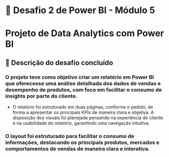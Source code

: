 # 🎯 Desafio 2 de Power BI - Módulo 5

# Projeto de Data Analytics com Power BI 

## 🚀 Descrição do desafio concluído

### O projeto teve como objetivo criar um relatório em Power BI que oferecesse uma análise detalhada dos dados de vendas e desempenho de produtos, com foco em facilitar o consumo de insights por parte do cliente.

+   O relatório foi estruturado em duas páginas, conforme o pedido, de forma a apresentar os principais KPIs de maneira clara e objetiva. A disposição dos visuais foi planejada pensando na experiência do cliente e na usabilidade do relatório, garantindo uma navegação intuitiva.

### O layout foi estruturado para facilitar o consumo de informações, destacando os principais produtos, mercados e comportamentos de vendas de maneira clara e interativa.
